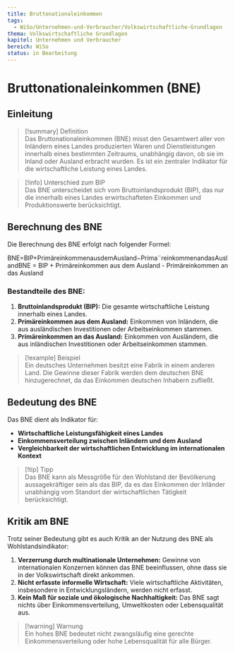 ```yaml
---
title: Bruttonationaleinkommen
tags:
  - WiSo/Unternehmen-und-Verbraucher/Volkswirtschaftliche-Grundlagen
thema: Volkswirtschaftliche Grundlagen
kapitel: Unternehmen und Verbraucher
bereich: WiSo
status: in Bearbeitung
---
```

# Bruttonationaleinkommen (BNE)

## Einleitung

> [!summary] Definition  
> Das Bruttonationaleinkommen (BNE) misst den Gesamtwert aller von Inländern eines Landes produzierten Waren und Dienstleistungen innerhalb eines bestimmten Zeitraums, unabhängig davon, ob sie im Inland oder Ausland erbracht wurden. Es ist ein zentraler Indikator für die wirtschaftliche Leistung eines Landes.

> [!info] Unterschied zum BIP  
> Das BNE unterscheidet sich vom Bruttoinlandsprodukt (BIP), das nur die innerhalb eines Landes erwirtschafteten Einkommen und Produktionswerte berücksichtigt.

## Berechnung des BNE

Die Berechnung des BNE erfolgt nach folgender Formel:

BNE=BIP+PrimäreinkommenausdemAusland−Prima¨reinkommenandasAuslandBNE = BIP + Primäreinkommen aus dem Ausland - Primäreinkommen an das Ausland

### Bestandteile des BNE:

1. **Bruttoinlandsprodukt (BIP):** Die gesamte wirtschaftliche Leistung innerhalb eines Landes.
2. **Primäreinkommen aus dem Ausland:** Einkommen von Inländern, die aus ausländischen Investitionen oder Arbeitseinkommen stammen.
3. **Primäreinkommen an das Ausland:** Einkommen von Ausländern, die aus inländischen Investitionen oder Arbeitseinkommen stammen.

> [!example] Beispiel  
> Ein deutsches Unternehmen besitzt eine Fabrik in einem anderen Land. Die Gewinne dieser Fabrik werden dem deutschen BNE hinzugerechnet, da das Einkommen deutschen Inhabern zufließt.

## Bedeutung des BNE

Das BNE dient als Indikator für:

- **Wirtschaftliche Leistungsfähigkeit eines Landes**
- **Einkommensverteilung zwischen Inländern und dem Ausland**
- **Vergleichbarkeit der wirtschaftlichen Entwicklung im internationalen Kontext**

> [!tip] Tipp  
> Das BNE kann als Messgröße für den Wohlstand der Bevölkerung aussagekräftiger sein als das BIP, da es das Einkommen der Inländer unabhängig vom Standort der wirtschaftlichen Tätigkeit berücksichtigt.

## Kritik am BNE

Trotz seiner Bedeutung gibt es auch Kritik an der Nutzung des BNE als Wohlstandsindikator:

1. **Verzerrung durch multinationale Unternehmen:** Gewinne von internationalen Konzernen können das BNE beeinflussen, ohne dass sie in der Volkswirtschaft direkt ankommen.
2. **Nicht erfasste informelle Wirtschaft:** Viele wirtschaftliche Aktivitäten, insbesondere in Entwicklungsländern, werden nicht erfasst.
3. **Kein Maß für soziale und ökologische Nachhaltigkeit:** Das BNE sagt nichts über Einkommensverteilung, Umweltkosten oder Lebensqualität aus.

> [!warning] Warnung  
> Ein hohes BNE bedeutet nicht zwangsläufig eine gerechte Einkommensverteilung oder hohe Lebensqualität für alle Bürger.